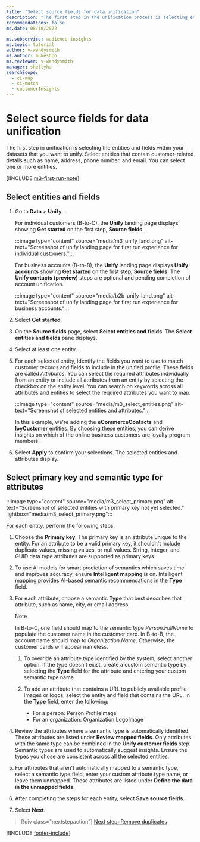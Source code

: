 ```yaml
---
title: "Select source fields for data unification"
description: "The first step in the unification process is selecting entities, attributes, primary keys, and semantic types to map data to the unified customer profile."
recommendations: false
ms.date: 08/10/2022

ms.subservice: audience-insights
ms.topic: tutorial
author: v-wendysmith
ms.author: mukeshpo
ms.reviewer: v-wendysmith
manager: shellyha
searchScope: 
  - ci-map
  - ci-match
  - customerInsights
---
```


# Select source fields for data unification

The first step in unification is selecting the entities and fields within your datasets that you want to unify. Select entities that contain customer-related details such as name, address, phone number, and email. You can select one or more entities.

[!INCLUDE [m3-first-run-note](includes/m3-first-run-note.md)]

## Select entities and fields

1. Go to **Data** > **Unify**.

   For individual customers (B-to-C), the **Unify** landing page displays showing **Get started** on the first step, **Source fields**.

   :::image type="content" source="media/m3_unify_land.png" alt-text="Screenshot of unify landing page for first run experience for individual customers.":::

   For business accounts (B-to-B), the **Unify** landing page displays **Unify accounts** showing **Get started** on the first step, **Source fields**. The **Unify contacts (preview)** steps are optional and pending completion of account unification.

   :::image type="content" source="media/b2b_unify_land.png" alt-text="Screenshot of unify landing page for first run experience for business accounts.":::

1. Select **Get started**.

1. On the **Source fields** page, select **Select entities and fields**. The **Select entities and fields** pane displays.

1. Select at least one entity.

1. For each selected entity, identify the fields you want to use to match customer records and fields to include in the unified profile. These fields are called *Attributes*. You can select the required attributes individually from an entity or include all attributes from an entity by selecting the checkbox on the entity level. You can search on keywords across all attributes and entities to select the required attributes you want to map.

   :::image type="content" source="media/m3_select_entities.png" alt-text="Screenshot of selected entities and attributes.":::

   In this example, we're adding the **eCommerceContacts** and **loyCustomer** entities. By choosing these entities, you can derive insights on which of the online business customers are loyalty program members.

1. Select **Apply** to confirm your selections. The selected entities and attributes display.

## Select primary key and semantic type for attributes

   :::image type="content" source="media/m3_select_primary.png" alt-text="Screenshot of selected entities with primary key not yet selected." lightbox="media/m3_select_primary.png":::

For each entity, perform the following steps.

1. Choose the **Primary key**. The primary key is an attribute unique to the entity. For an attribute to be a valid primary key, it shouldn't include duplicate values, missing values, or null values. String, integer, and GUID data type attributes are supported as primary keys.

1. To use AI models for smart prediction of semantics which saves time and improves accuracy, ensure **Intelligent mapping** is on. Intelligent mapping provides AI-based semantic recommendations in the **Type** field.

1. For each attribute, choose a semantic **Type** that best describes that attribute, such as name, city, or email address.

   > [!NOTE]
   > In B-to-C, one field should map to the semantic type *Person.FullName* to populate the customer name in the customer card. In B-to-B, the account name should map to *Organization.Name*. Otherwise, the customer cards will appear nameless.

   1. To override an attribute type identified by the system, select another option. If the type doesn't exist, create a custom semantic type by selecting the **Type** field for the attribute and entering your custom semantic type name.

   1. To add an attribute that contains a URL to publicly available profile images or logos, select the entity and field that contains the URL. In the **Type** field, enter the following:
      - For a person: Person.ProfileImage
      - For an organization: Organization.LogoImage

1. Review the attributes where a semantic type is automatically identified. These attributes are listed under **Review mapped fields**. Only attributes with the same type can be combined in the **Unify customer fields** step. Semantic types are used to automatically suggest insights. Ensure the types you chose are consistent across all the selected entities.

1. For attributes that aren't automatically mapped to a semantic type, select a semantic type field, enter your custom attribute type name, or leave them unmapped. These attributes are listed under **Define the data in the unmapped fields**.

1. After completing the steps for each entity, select **Save source fields**.

1. Select **Next**.

> [!div class="nextstepaction"]
> [Next step: Remove duplicates](remove-duplicates.md)

[!INCLUDE [footer-include](includes/footer-banner.md)]
